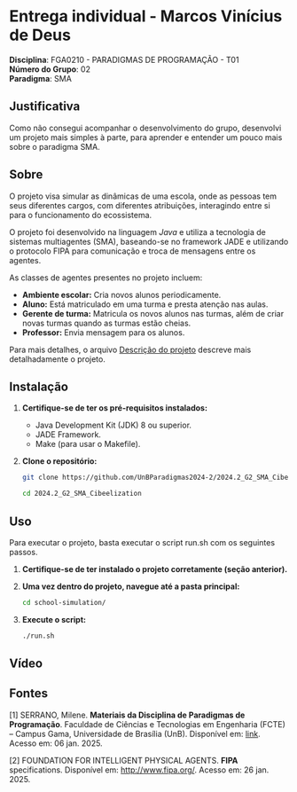 # Entrega individual - Marcos Vinícius de Deus

**Disciplina**: FGA0210 - PARADIGMAS DE PROGRAMAÇÃO - T01 <br>
**Número do Grupo**: 02<br>
**Paradigma**: SMA<br>

## Justificativa
Como não consegui acompanhar o desenvolvimento do grupo, desenvolvi um projeto mais simples à parte, para aprender e entender um pouco mais sobre o paradigma SMA.

## Sobre
O projeto visa simular as dinâmicas de uma escola, onde as pessoas tem seus diferentes cargos, com diferentes atribuições, interagindo entre si para o funcionamento do ecossistema.

O projeto foi desenvolvido na linguagem *Java* e utiliza a tecnologia de sistemas multiagentes (SMA), baseando-se no framework JADE e utilizando o protocolo FIPA para comunicação e troca de mensagens entre os agentes.


As classes de agentes presentes no projeto incluem:

* **Ambiente escolar:** Cria novos alunos periodicamente.
* **Aluno:** Está matriculado em uma turma e presta atenção nas aulas.
* **Gerente de turma:** Matricula os novos alunos nas turmas, além de criar novas turmas quando as turmas estão cheias.
* **Professor:** Envia mensagem para os alunos.

Para mais detalhes, o arquivo [Descrição do projeto](./docs/descricao-projeto.md) descreve mais detalhadamente o projeto.

## Instalação

1. **Certifique-se de ter os pré-requisitos instalados:**  
   - Java Development Kit (JDK) 8 ou superior.  
   - JADE Framework.  
   - Make (para usar o Makefile).  

2. **Clone o repositório:**  
   ```bash
   git clone https://github.com/UnBParadigmas2024-2/2024.2_G2_SMA_Cibeelization
   
   cd 2024.2_G2_SMA_Cibeelization
## Uso

Para executar o projeto, basta executar o script run.sh com os seguintes passos.

1. **Certifique-se de ter instalado o projeto corretamente (seção anterior).**

2. **Uma vez dentro do projeto, navegue até a pasta principal:**  
   ```bash
   cd school-simulation/
    ```
3. **Execute o script:**  
   ```bash
   ./run.sh
   ```

## Vídeo



## Fontes

[1] SERRANO, Milene. **Materiais da Disciplina de Paradigmas de Programação**. Faculdade de Ciências e Tecnologias em Engenharia (FCTE) – Campus Gama, Universidade de Brasília (UnB). Disponível em: [link](https://aprender3.unb.br/). Acesso em: 06 jan. 2025.

[2] FOUNDATION FOR INTELLIGENT PHYSICAL AGENTS. **FIPA** specifications. Disponível em: http://www.fipa.org/. Acesso em: 26 jan. 2025.
